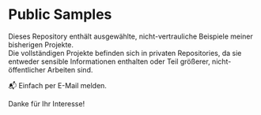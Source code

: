 # Public Samples

Dieses Repository enthält ausgewählte, nicht-vertrauliche Beispiele meiner bisherigen Projekte.  
Die vollständigen Projekte befinden sich in privaten Repositories, da sie entweder sensible Informationen enthalten oder Teil größerer, nicht-öffentlicher Arbeiten sind.
  
📬 Einfach per E-Mail melden.

Danke für Ihr Interesse!
